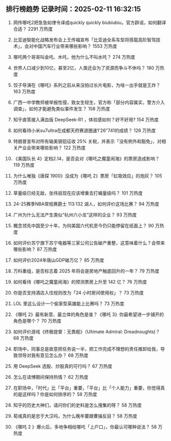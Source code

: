 
## 排行榜趋势 记录时间：2025-02-11 16:32:15
  
  1. 网传哪吒2把急急如律令译成quickly quickly biubiubiu，官方辟谣，如何翻译合适？ 2291 万热度
    
  2. 比亚迪智能化战略发布会上王传福宣布「比亚迪全系车型将搭载高阶智驾技术」，会对中国汽车行业带来哪些影响？ 1553 万热度
    
  3. 哪吒两个哥哥叫金吒、木吒，他为什么不叫水吒？ 274 万热度
    
  4. 世界人口减少到10亿，甚至2亿，人类还会为了资源而争斗不休吗？ 180 万热度
    
  5. 饺子导演在《哪吒》系列之前从来没拍过长片电影，为啥一出手就是王炸？ 163 万热度
    
  6. 广西一中学教师被举报性侵，致女生轻生，官方称「部分内容属实，警方介入调查」，如何才能避免类似事件发生？ 158 万热度
    
  7. 知乎直答接入满血版 DeepSeek-R1 ，体验感如何？好不好用? 154 万热度
    
  8. 如何看待小米su7ultra在成都天府赛道圈速1'26"741的成绩？ 126 万热度
    
  9. 特朗普宣布对所有输美钢铝征收 25% 关税，并表示「没有例外和豁免」，对相关产业会带来哪些影响？ 122 万热度
    
  10. 《美国队长 4》定档2.14，是否会对《哪吒之魔童闹海》的票房造成影响？ 119 万热度
    
  11. 为什么唯独《唐探 1900》没成为《哪吒 2》票房「虹吸效应」的炮灰？ 105 万热度
    
  12. 草量级已经无敌，张伟丽现在应该增重去打蝇量级吗？ 101 万热度
    
  13. 24-25赛季NBA常规赛爵士 113:132 湖人，如何评价这场比赛？ 94 万热度
    
  14. 广州为什么无法产生类似“杭州六小龙”这样的企业？ 93 万热度
    
  15. 概念领先中国至少十年，为何美国六代机至今仍只能停留在纸面上？ 90 万热度
    
  16. 如何评价苏宁旗下苏宁电器等三家公司公告破产重整，这意味着什么？会带来哪些影响？ 87 万热度
    
  17. 如何评价2024年唐山GDP破万亿？ 85 万热度
    
  18. 万科重组，是否标志着 2025 年将会是房地产触底回升的一年？ 79 万热度
    
  19. 如何看待《哪吒之魔童闹海》的预测票房上升至 142 亿？ 76 万热度
    
  20. 你是否支持酒店入住规则改为「24 小时房间使用权」？ 73 万热度
    
  21. LOL 里这么设计一个偷家型英雄能上比赛吗？ 73 万热度
    
  22. 《哪吒 2》最有新意、最立体的角色是谁？《哪吒 3》你最希望进一步铺开的角色是哪个？ 70 万热度
    
  23. 如何评价游戏《终极提督：无畏舰》（Ultimate Admiral: Dreadnoughts)？ 68 万热度
    
  24. 职场中，同事总是故意把任务说一半，把工作完成不理想的责任推卸给我，导致领导对我有意见怎么办？ 68 万热度
    
  25. 用 DeepSeek 选股、炒股真的可行吗？ 67 万热度
    
  26. 怎么在读博期间保持热情？ 62 万热度
    
  27. 在职场中，「时代」比「平台」重要，「平台」比「个人能力」重要，你觉得真的是这样吗？你是如何排序的？ 58 万热度
    
  28. 知乎的历史大神们，请问你们的史料是怎么搜集的呀？ 58 万热度
    
  29. 荀彧真的是忠于大汉吗，为什么晚年要跟曹操反目？ 58 万热度
    
  30. 《哪吒 2 》爆火后，多地争相给哪吒「上户口」，你最认可哪种说法？ 58 万热度
    